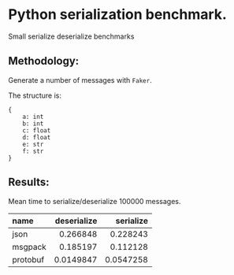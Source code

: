 

# Python serialization benchmark.

Small serialize deserialize benchmarks


## Methodology:

Generate a number of messages with `Faker`.

The structure is:

```
{
    a: int
    b: int
    c: float
    d: float
    e: str
    f: str
}
```

## Results:

Mean time to serialize/deserialize 100000 messages.

| name     |   deserialize |   serialize |
|:---------|--------------:|------------:|
| json     |     0.266848  |   0.228243  |
| msgpack  |     0.185197  |   0.112128  |
| protobuf |     0.0149847 |   0.0547258 |

